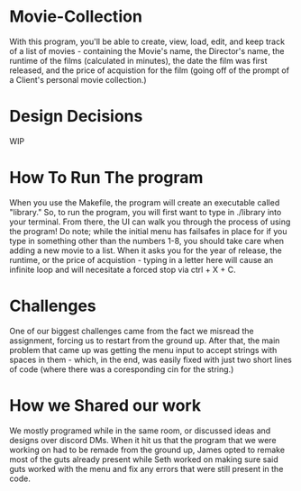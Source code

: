 # Movie-Collection

With this program, you'll be able to create, view, load, edit, and keep track of a list of movies - containing the Movie's name, the Director's name, the runtime of the films (calculated in minutes), the date the film was first released, and the price of acquistion for the film (going off of the prompt of a Client's personal movie collection.)

# Design Decisions

WIP

# How To Run The program

When you use the Makefile, the program will create an executable called "library." So, to run the program, you will first want to type in ./library into your terminal. From there, the UI can walk you through the process of using the program! Do note; while the initial menu has failsafes in place for if you type in something other than the numbers 1-8, you should take care when adding a new movie to a list. When it asks you for the year of release, the runtime, or the price of acquistion - typing in a letter here will cause an infinite loop and will necesitate a forced stop via ctrl + X + C.

# Challenges

One of our biggest challenges came from the fact we misread the assignment, forcing us to restart from the ground up. After that, the main problem that came up was getting the menu input to accept strings with spaces in them - which, in the end, was easily fixed with just two short lines of code (where there was a coresponding cin for the string.)

# How we Shared our work

We mostly programed while in the same room, or discussed ideas and designs over discord DMs. When it hit us that the program that we were working on had to be remade from the ground up, James opted to remake most of the guts already present while Seth worked on making sure said guts worked with the menu and fix any errors that were still present in the code.